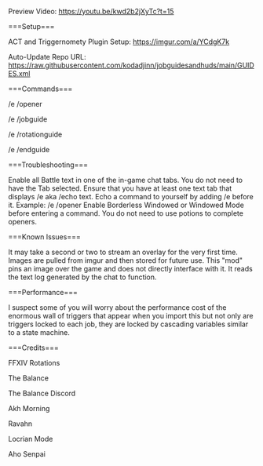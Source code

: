 Preview Video: https://youtu.be/kwd2b2jXyTc?t=15

===Setup===

ACT and Triggernomety Plugin Setup: https://imgur.com/a/YCdgK7k

Auto-Update Repo URL: https://raw.githubusercontent.com/kodadjinn/jobguidesandhuds/main/GUIDES.xml

===Commands===

/e /opener

/e /jobguide   

/e /rotationguide  

/e /endguide 

===Troubleshooting===

Enable all Battle text in one of the in-game chat tabs. You do not need to have the Tab selected.
Ensure that you have at least one text tab that displays /e aka /echo text.
Echo a command to yourself by adding /e before it. Example: /e /opener
Enable Borderless Windowed or Windowed Mode before entering a command.
You do not need to use potions to complete openers.

===Known Issues===

It may take a second or two to stream an overlay for the very first time. Images are pulled from imgur and then stored for future use.
This "mod" pins an image over the game and does not directly interface with it. It reads the text log generated by the chat to function.

===Performance===

I suspect some of you will worry about the performance cost of the enormous wall of triggers that appear when you import this but not only are triggers locked to each job, they are locked by cascading variables similar to a state machine.

===Credits===

FFXIV Rotations

The Balance

The Balance Discord

Akh Morning

Ravahn

Locrian Mode

Aho Senpai
